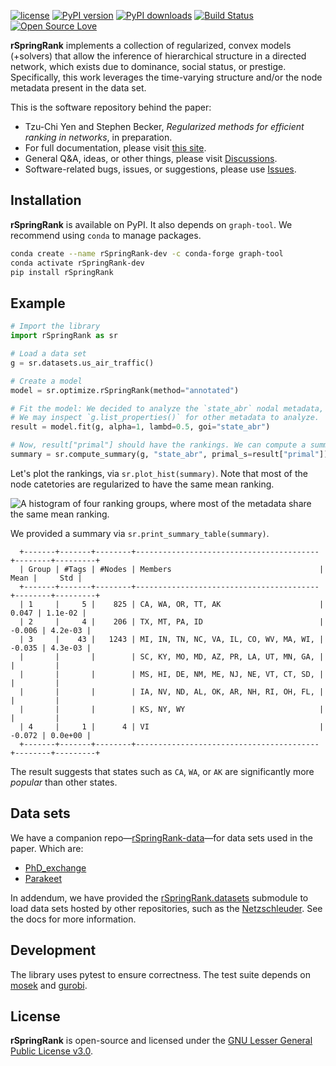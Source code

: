 [![license](https://img.shields.io/badge/license-LGPL-green.svg?style=flat)](https://github.com/junipertcy/rSpringRank/blob/main/LICENSE) [![PyPI version](https://img.shields.io/pypi/v/rSpringRank.svg)](https://pypi.org/project/rSpringRank/) [![PyPI downloads](https://img.shields.io/pypi/dm/rSpringRank.svg?label=Pypi%20downloads)](https://pypi.org/project/rSpringRank/) [![Build Status](https://github.com/junipertcy/rSpringRank/actions/workflows/release.yml/badge.svg)](https://github.com/junipertcy/rSpringRank/actions) [![Open Source Love](https://badges.frapsoft.com/os/v1/open-source.svg?v=103)](https://github.com/ellerbrock/open-source-badges/)

**rSpringRank** implements a collection of regularized, convex models (+solvers) that allow the inference of hierarchical structure in a directed network, which exists due to dominance, social status, or prestige. Specifically, this work leverages the time-varying structure and/or the node metadata present in the data set.

This is the software repository behind the paper:

* Tzu-Chi Yen and Stephen Becker, *Regularized methods for efficient ranking in networks*, in preparation.
* For full documentation, please visit [this site](https://docs.netscied.tw/rSpringRank/index.html).
* General Q&A, ideas, or other things, please visit [Discussions](https://github.com/junipertcy/rSpringRank/discussions).
* Software-related bugs, issues, or suggestions, please use [Issues](https://github.com/junipertcy/rSpringRank/issues).

## Installation

**rSpringRank** is available on PyPI. It also depends on `graph-tool`. We recommend using `conda` to manage packages.

```bash
conda create --name rSpringRank-dev -c conda-forge graph-tool
conda activate rSpringRank-dev
pip install rSpringRank
```

## Example

```python
# Import the library
import rSpringRank as sr

# Load a data set
g = sr.datasets.us_air_traffic()

# Create a model
model = sr.optimize.rSpringRank(method="annotated")

# Fit the model: We decided to analyze the `state_abr` nodal metadata,
# We may inspect `g.list_properties()` for other metadata to analyze.
result = model.fit(g, alpha=1, lambd=0.5, goi="state_abr")

# Now, result["primal"] should have the rankings. We can compute a summary.
summary = sr.compute_summary(g, "state_abr", primal_s=result["primal"])
```

Let's plot the rankings, via `sr.plot_hist(summary)`. Note that most of the node catetories are regularized to have the same mean ranking.

![A histogram of four ranking groups, where most of the metadata share the same mean ranking.](docs/assets/us_air_traffic_hist.png)

We provided a summary via `sr.print_summary_table(summary)`.

      +-------+-------+--------+-----------------------------------------+--------+---------+
      | Group | #Tags | #Nodes | Members                                 |   Mean |     Std |
      +-------+-------+--------+-----------------------------------------+--------+---------+
      | 1     |     5 |    825 | CA, WA, OR, TT, AK                      |  0.047 | 1.1e-02 |
      | 2     |     4 |    206 | TX, MT, PA, ID                          | -0.006 | 4.2e-03 |
      | 3     |    43 |   1243 | MI, IN, TN, NC, VA, IL, CO, WV, MA, WI, | -0.035 | 4.3e-03 |
      |       |       |        | SC, KY, MO, MD, AZ, PR, LA, UT, MN, GA, |        |         |
      |       |       |        | MS, HI, DE, NM, ME, NJ, NE, VT, CT, SD, |        |         |
      |       |       |        | IA, NV, ND, AL, OK, AR, NH, RI, OH, FL, |        |         |
      |       |       |        | KS, NY, WY                              |        |         |
      | 4     |     1 |      4 | VI                                      | -0.072 | 0.0e+00 |
      +-------+-------+--------+-----------------------------------------+--------+---------+

The result suggests that states such as `CA`, `WA`, or `AK` are significantly more *popular* than other states.

## Data sets

We have a companion repo—[rSpringRank-data](https://github.com/junipertcy/rSpringRank-data)—for data sets used in the paper. Which are:

* [PhD_exchange](https://github.com/junipertcy/rSpringRank-data/tree/main/PhD_exchange)
* [Parakeet](https://github.com/junipertcy/rSpringRank-data/tree/main/parakeet)

In addendum, we have provided the [rSpringRank.datasets](https://junipertcy.github.io/rSpringRank/datasets.html) submodule to load data sets hosted by other repositories, such as the [Netzschleuder](http://networkrepository.com/). See the docs for more information.

## Development

The library uses pytest to ensure correctness. The test suite depends on [mosek](https://www.mosek.com/) and [gurobi](https://www.gurobi.com/).

## License

**rSpringRank** is open-source and licensed under the [GNU Lesser General Public License v3.0](https://www.gnu.org/licenses/lgpl-3.0.en.html).
